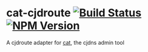 cat-cjdroute [![Build Status](https://travis-ci.org/Mawalu/cat-cjdroute.svg?branch=master)](https://travis-ci.org/Mawalu/cat-cjdroute) [![NPM Version](https://img.shields.io/npm/v/cat-cjdroute.svg)](https://www.npmjs.com/package/cat-cjdroute)
===

A cjdroute adapter for [cat](https://github.com/mawalu/cat-admin), the cjdns admin tool
